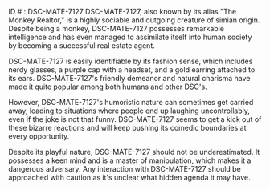 ID # : DSC-MATE-7127
DSC-MATE-7127, also known by its alias "The Monkey Realtor," is a highly sociable and outgoing creature of simian origin. Despite being a monkey, DSC-MATE-7127 possesses remarkable intelligence and has even managed to assimilate itself into human society by becoming a successful real estate agent. 

DSC-MATE-7127 is easily identifiable by its fashion sense, which includes nerdy glasses, a purple cap with a headset, and a gold earring attached to its ears. DSC-MATE-7127's friendly demeanor and natural charisma have made it quite popular among both humans and other DSC's. 

However, DSC-MATE-7127's humoristic nature can sometimes get carried away, leading to situations where people end up laughing uncontrollably, even if the joke is not that funny. DSC-MATE-7127 seems to get a kick out of these bizarre reactions and will keep pushing its comedic boundaries at every opportunity. 

Despite its playful nature, DSC-MATE-7127 should not be underestimated. It possesses a keen mind and is a master of manipulation, which makes it a dangerous adversary. Any interaction with DSC-MATE-7127 should be approached with caution as it's unclear what hidden agenda it may have.